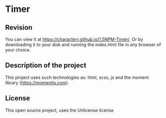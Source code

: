 # Timer

## Revision

You can view it at https://characterr.github.io/1.5NPM-Timer/. Or by downloading it to your disk and running the index.html file in any browser of your choice.

## Description of the project

This project uses such technologies as: html, scss, js and the moment library (https://momentjs.com).

## License

This open source project, uses the Unlicense license
